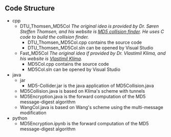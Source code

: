 ## Code Structure
* cpp
    * DTU_Thomsen_MD5Col
    *The original idea is provided by Dr. Søren Steffen Thomsen, and his website is [MD5 collision finder](http://www2.mat.dtu.dk/people/oldusers/S.Thomsen/wangmd5/). He uses C code to build the collision finder.*
        * DTU_Thomsen_MD5Col.cpp contains the source code
        * DTU_Thomsen_MD5Col.sln can be opened by Visual Studio
    * Fast_MD5Col
    *The original idea if provided by Dr. Vlastimil Klima, and his website is [Vlastimil Klíma](https://cryptography.hyperlink.cz/).*
        * MD5Col.cpp contains the source code
        * MD5Col.sln can be opened by Visual Studio
* java
    * jar
        * MD5-Collider.jar is the java application of MD5Collision.java
    * MD5Collision.java is based on Klíma's scheme with tunnels
    * MD5Encryption.java is the forward computation of the MD5 message-digest algorithm
    * WangCol.java is based on Wang's scheme using the multi-message modification
* python
    * MD5Encryption.ipynb is the forward computation of the MD5 message-digest algorithm
